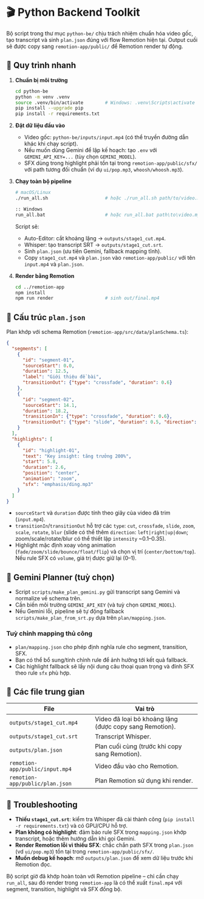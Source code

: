 # 🎬 Python Backend Toolkit

Bộ script trong thư mục `python-be/` chịu trách nhiệm chuẩn hóa video gốc, tạo transcript và sinh `plan.json` đúng với flow Remotion hiện tại. Output cuối sẽ được copy sang `remotion-app/public/` để Remotion render tự động.

## 🚀 Quy trình nhanh

1. **Chuẩn bị môi trường**
   ```bash
   cd python-be
   python -m venv .venv
   source .venv/bin/activate        # Windows: .venv\Scripts\activate
   pip install --upgrade pip
   pip install -r requirements.txt
   ```

2. **Đặt dữ liệu đầu vào**
   - Video gốc: `python-be/inputs/input.mp4` (có thể truyền đường dẫn khác khi chạy script).
   - Nếu muốn dùng Gemini để lập kế hoạch: tạo `.env` với `GEMINI_API_KEY=...` (tùy chọn `GEMINI_MODEL`).
   - SFX dùng trong highlight phải tồn tại trong `remotion-app/public/sfx/` với path tương đối chuẩn (ví dụ `ui/pop.mp3`, `whoosh/whoosh.mp3`).

3. **Chạy toàn bộ pipeline**
   ```bash
   # macOS/Linux
   ./run_all.sh                     # hoặc ./run_all.sh path/to/video.mp4

   :: Windows
   run_all.bat                      # hoặc run_all.bat path\to\video.mp4
   ```

   Script sẽ:
   - Auto-Editor: cắt khoảng lặng → `outputs/stage1_cut.mp4`.
   - Whisper: tạo transcript SRT → `outputs/stage1_cut.srt`.
   - Sinh `plan.json` (ưu tiên Gemini, fallback mapping tĩnh).
   - Copy `stage1_cut.mp4` và `plan.json` vào `remotion-app/public/` với tên `input.mp4` và `plan.json`.

4. **Render bằng Remotion**
   ```bash
   cd ../remotion-app
   npm install
   npm run render                   # sinh out/final.mp4
   ```

## 📄 Cấu trúc `plan.json`

Plan khớp với schema Remotion (`remotion-app/src/data/planSchema.ts`):

```json
{
  "segments": [
    {
      "id": "segment-01",
      "sourceStart": 0.0,
      "duration": 12.5,
      "label": "Giới thiệu đề bài",
      "transitionOut": {"type": "crossfade", "duration": 0.6}
    },
    {
      "id": "segment-02",
      "sourceStart": 14.1,
      "duration": 18.2,
      "transitionIn": {"type": "crossfade", "duration": 0.6},
      "transitionOut": {"type": "slide", "duration": 0.5, "direction": "left"}
    }
  ],
  "highlights": [
    {
      "id": "highlight-01",
      "text": "Key insight: tăng trưởng 200%",
      "start": 5.8,
      "duration": 2.6,
      "position": "center",
      "animation": "zoom",
      "sfx": "emphasis/ding.mp3"
    }
  ]
}
```

- `sourceStart` và `duration` được tính theo giây của video đã trim (`input.mp4`).
- `transitionIn`/`transitionOut` hỗ trợ các `type`: `cut`, `crossfade`, `slide`, `zoom`, `scale`, `rotate`, `blur` (slide có thể thêm `direction`: `left|right|up|down`; zoom/scale/rotate/blur có thể thiết lập `intensity` ~0.1–0.35).
- Highlight mặc định xoay vòng animation (`fade/zoom/slide/bounce/float/flip`) và chọn vị trí (`center/bottom/top`). Nếu rule SFX có `volume`, giá trị được giữ lại (0–1).

## 🤖 Gemini Planner (tuỳ chọn)

- Script `scripts/make_plan_gemini.py` gửi transcript sang Gemini và normalize về schema trên.
- Cần biến môi trường `GEMINI_API_KEY` (và tuỳ chọn `GEMINI_MODEL`).
- Nếu Gemini lỗi, pipeline sẽ tự động fallback `scripts/make_plan_from_srt.py` dựa trên `plan/mapping.json`.

### Tuỳ chỉnh mapping thủ công

- `plan/mapping.json` cho phép định nghĩa rule cho segment, transition, SFX.
- Bạn có thể bổ sung/tinh chỉnh rule để ảnh hưởng tới kết quả fallback.
- Các highlight fallback sẽ lấy nội dung câu thoại quan trọng và đính SFX theo rule `sfx` phù hợp.

## 🧪 Các file trung gian

| File | Vai trò |
|------|---------|
| `outputs/stage1_cut.mp4` | Video đã loại bỏ khoảng lặng (được copy sang Remotion). |
| `outputs/stage1_cut.srt` | Transcript Whisper. |
| `outputs/plan.json` | Plan cuối cùng (trước khi copy sang Remotion). |
| `remotion-app/public/input.mp4` | Video đầu vào cho Remotion. |
| `remotion-app/public/plan.json` | Plan Remotion sử dụng khi render. |

## 🔧 Troubleshooting

- **Thiếu `stage1_cut.srt`**: kiểm tra Whisper đã cài thành công (`pip install -r requirements.txt`) và có GPU/CPU hỗ trợ.
- **Plan không có highlight**: đảm bảo rule SFX trong `mapping.json` khớp transcript, hoặc thêm hướng dẫn khi gọi Gemini.
- **Render Remotion lỗi vì thiếu SFX**: chắc chắn path SFX trong `plan.json` (vd `ui/pop.mp3`) tồn tại trong `remotion-app/public/sfx/`.
- **Muốn debug kế hoạch**: mở `outputs/plan.json` để xem dữ liệu trước khi Remotion đọc.

Bộ script giờ đã khớp hoàn toàn với Remotion pipeline – chỉ cần chạy `run_all`, sau đó render trong `remotion-app` là có thể xuất `final.mp4` với segment, transition, highlight và SFX đồng bộ.

